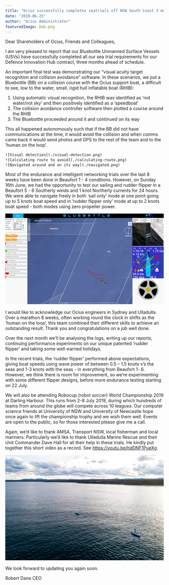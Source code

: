 ```yaml
---
title: "Ocius successfully completes seatrials off NSW South Coast 3 months ahead of contract program"
date: "2019-06-25"
author: "Ocius Administrator"
featuredImage: bob.png
---
```


Dear Shareholders of Ocius, Friends and Colleagues,

I am very pleased to report that our Bluebottle Unmanned Surface Vessels (USVs) have successfully completed all our sea trial requirements for our Defence Innovation Hub contract, three months ahead of schedule.

An important final test was demonstrating our “visual acuity target recognition and collision avoidance” software. In these scenarios, we put a Bluebottle (BB) on a collision course with the Ocius support boat, a difficult to see, low to the water, small, rigid hull inflatable boat (RHIB):

1. Using automatic visual recognition, the RHIB was identified as ‘not water/not sky’ and then positively identified as a ‘speedboat’ 
2. The collision avoidance controller software then plotted a course around the RHIB 
3. The Bluebottle proceeded around it and continued on its way

This all happened autonomously such that if the BB did not have communications at the time, it would avoid the collision and when comms came back it would send photos and GPS to the rest of the team and to the ‘human on the loop’.

```grid|3
![Visual detection](./visual-detection.png)
![Calculating route to avoid](./calculating-route.png)
![Navigated around and on its way](./navigated.png)
```

Most of the endurance and intelligent networking trials over the last 8 weeks have been done in Beaufort 1 - 4 conditions. However, on Sunday 16th June, we had the opportunity to test our sailing and rudder flipper in a Beaufort 5 - 6 Southerly winds and 1 knot Northerly currents for 24 hours. We were able to navigate freely in both ‘sail only’ mode at one point going up to 5 knots boat speed and in ‘rudder flipper only’ mode at up to 2 knots boat speed - both modes using zero propeller power.

![Bob tacking to the South in ‘sail only’ mode (NB camera angle and in schematic on right see the sailing boat symbol and zero propeller) v’s a 26 knot Southerly wind and a 1 knot Northerly current: i.e. the current and the wind are both running in the same direction against the vessel.](./kioloaroute.png)

I would like to acknowledge our Ocius engineers in Sydney and Ulladulla. Over a marathon 8 weeks, often working round the clock in shifts as the ‘human on the loop’, this team combined their different skills to achieve an outstanding result. Thank you and congratulations on a job well done.

Over the next month we’ll be analysing the logs, writing up our reports, continuing performance experiments on our unique patented ‘rudder flipper’ and taking some well-earned holidays.

In the recent trials, the ‘rudder flipper’ performed above expectations, giving boat speeds using wave power of between 0.5 – 1.5 knots v’s the seas and 1-3 knots with the seas - in everything from Beaufort 1- 6. However, we think there is room for improvement, so we’re experimenting with some different flipper designs, before more endurance testing starting on 22 July.

We will also be attending Robocup (robot soccer) World Championship 2019 at Darling Harbour. This runs from 2-8 July 2019, during which hundreds of teams from around the globe will compete across 10 leagues.  Our computer science friends at University of NSW and University of Newcastle hope once again to lift the championship trophy and we wish them well. Events are open to the public, so for those interested please give me a call.

Again, we’d like to thank AMSA, Transport NSW, local fisherman and local mariners. Particularly we’d like to thank Ulladulla Marine Rescue and their Unit Commander Dave Hall for all their help in these trials. He kindly put together this short video as a record. See https://youtu.be/hdDNF1PueXg.

![Bob and Bruce heading off to work](./bob.png)

We look forward to updating you again soon.

Robert Dane CEO
